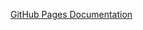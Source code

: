 [GitHub Pages Documentation](https://docs.github.com/en/pages/getting-started-with-github-pages/creating-a-github-pages-site)
